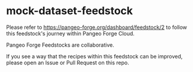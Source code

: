 # mock-dataset-feedstock

Please refer to https://pangeo-forge.org/dashboard/feedstock/2 to follow this feedstock's journey within Pangeo Forge Cloud.

Pangeo Forge Feedstocks are collaborative.

If you see a way that the recipes within this feedstock can be improved, please open an Issue or Pull Request on this repo.
